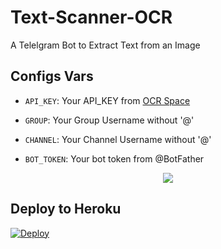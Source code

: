 # Text-Scanner-OCR

A Telelgram Bot to Extract Text from an Image

## Configs Vars

- `API_KEY`: Your API_KEY from [OCR Space](https://us11.list-manage.com/subscribe?u=ce17e59f5b68a2fd3542801fd&id=252aee70a1)

- `GROUP`: Your Group Username without '@'

- `CHANNEL`: Your Channel Username without '@'

- `BOT_TOKEN`: Your bot token from @BotFather

<p align="center">
  <a href="https://www.python.org">
    <img src="http://ForTheBadge.com/images/badges/made-with-python.svg">
  </a>
</p>


## Deploy to Heroku
[![Deploy](https://www.herokucdn.com/deploy/button.svg)](https://heroku.com/deploy?template=https://github.com/ZauteKm/Text-Scanner-OCR)


